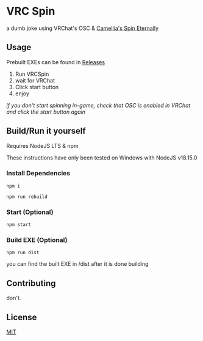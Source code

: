 # VRC Spin

a dumb joke using VRChat's OSC & [Camellia's Spin Eternally](https://youtu.be/IuRwqB9NwVQ)

## Usage

Prebuilt EXEs can be found in [Releases](https://github.com/artificialbutter/VRC-Spin/releases)

1. Run VRCSpin
2. wait for VRChat
3. Click start button
4. enjoy

*if you don't start spinning in-game, check that OSC is enabled in VRChat and click the start button again*

## Build/Run it yourself
Requires NodeJS LTS & npm 

These instructions have only been tested on Windows with NodeJS v18.15.0


### Install Dependencies
`` npm i ``

`` npm run rebuild ``

### Start (Optional)
`` npm start ``

### Build EXE (Optional)
`` npm run dist ``

you can find the built EXE in /dist after it is done building

## Contributing

don't. 

## License

[MIT](https://choosealicense.com/licenses/mit/)
